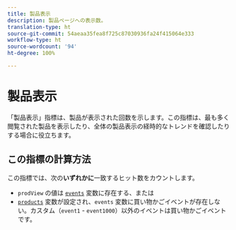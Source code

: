 ```yaml
---
title: 製品表示
description: 製品ページへの表示数。
translation-type: ht
source-git-commit: 54aeaa35fea8f725c87030936fa24f415064e333
workflow-type: ht
source-wordcount: '94'
ht-degree: 100%

---
```



# 製品表示

「製品表示」指標は、製品が表示された回数を示します。この指標は、最も多く閲覧された製品を表示したり、全体の製品表示の経時的なトレンドを確認したりする場合に役立ちます。

## この指標の計算方法

この指標では、次の&#x200B;**いずれかに**&#x200B;一致するヒット数をカウントします。

* `prodView` の値は [`events`](/help/implement/vars/page-vars/events/events-overview.md) 変数に存在する、または
* [`products`](/help/implement/vars/page-vars/products.md) 変数が設定され、`events` 変数に買い物かごイベントが存在しない。カスタム（`event1` - `event1000`）以外のイベントは買い物かごイベントです。